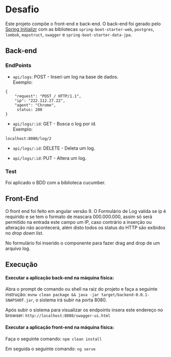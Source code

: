 # Desafio

Este projeto compõe o front-end e back-end. O back-end foi gerado pelo [Spring Initializr](https://start.spring.io/) com as bibliotecas `spring-boot-starter-web`, `postgres`, `lombok`, `mapstruct`, `swagger` e `spring-boot-starter-data-jpa`.

## Back-end
### EndPoints

* `api/logs`: POST - Inseri um log na base de dados.  <br />
Exemplo: 
````
{
	"request": "POST / HTTP/1.1",
	"ip": "222.112.27.22",
	"agent": "Chrome",
	 status: 200
}
````


* `api/logs/:id`: GET - Busca o log por id. <br />
Exemplo: 
````
localhost:8080/log/2
````
* `api/logs/:id`: DELETE -  Deleta um log. <br />

* `api/logs/:id`: PUT - Altera um log. <br />


### Test 
Foi aplicado o BDD com a biblioteca cucumber.


## Front-End
 O front end foi feito em angular versão 9. 
 O Formulário de Log valida se ip é requirido e se tem o formato de mascara 000.000.000, assim só será permitido na entrada
 este campo um IP, caso contrário a inserção ou alteração não 
 acontecerá, além disto todos os status do HTTP são exibidos no <i>drop down list</i>.

 No formulário foi inserido o componente para fazer drag and drop de um arquivo log. 


## Execução
#### Executar a aplicação back-end na máquina física:
Abra o prompt de comando ou shell na raiz do projeto e faça a seguinte instrução:
`mvnw clean package && java -jar target/backend-0.0.1-SNAPSHOT.jar`, o sistema irá subir na porta 8080. </br>

Após subir o sistema para visualizar os endpoints insera este endereço no browser: `http://localhost:8080/swagger-ui.html`

#### Executar a aplicação front-end na máquina física:
Faça o seguinte comando:
`npm clean install` 

Em seguida o seguinte comando:
`ng serve`
